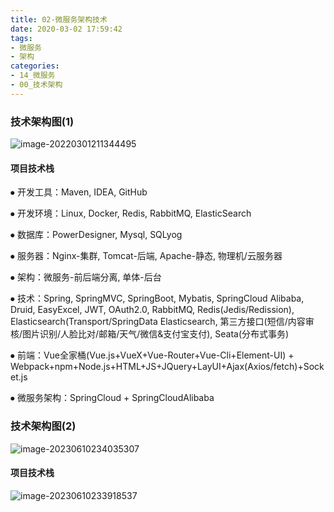 ```yaml
---
title: 02-微服务架构技术
date: 2020-03-02 17:59:42
tags:
- 微服务
- 架构
categories: 
- 14_微服务
- 00_技术架构
---
```


### 技术架构图(1)

![image-20220301211344495](https://jy-imgs.oss-cn-beijing.aliyuncs.com/img/20220301211347.png)





#### 项目技术栈

⦁	开发工具：Maven, IDEA, GitHub

⦁	开发环境：Linux, Docker, Redis, RabbitMQ, ElasticSearch

⦁	数据库：PowerDesigner, Mysql, SQLyog

⦁	服务器：Nginx-集群, Tomcat-后端, Apache-静态, 物理机/云服务器

⦁	架构：微服务-前后端分离, 单体-后台

⦁	技术：Spring, SpringMVC, SpringBoot,  Mybatis, SpringCloud Alibaba, Druid, EasyExcel, JWT, OAuth2.0, RabbitMQ, Redis(Jedis/Redission), Elasticsearch(Transport/SpringData Elasticsearch, 第三方接口(短信/内容审核/图片识别/人脸比对/邮箱/天气/微信&支付宝支付), Seata(分布式事务)

⦁	前端：Vue全家桶(Vue.js+VueX+Vue-Router+Vue-Cli+Element-UI) + Webpack+npm+Node.js+HTML+JS+JQuery+LayUI+Ajax(Axios/fetch)+Socket.js

⦁	微服务架构：SpringCloud + SpringCloudAlibaba



### 技术架构图(2)

![image-20230610234035307](https://jy-imgs.oss-cn-beijing.aliyuncs.com/img/20230610234036.png)

#### 项目技术栈

![image-20230610233918537](https://jy-imgs.oss-cn-beijing.aliyuncs.com/img/20230610233919.png)